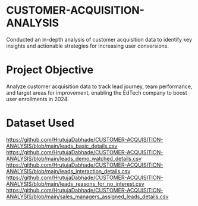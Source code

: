 # CUSTOMER-ACQUISITION-ANALYSIS
Conducted an in-depth analysis of customer acquisition data to identify key insights and actionable strategies for  increasing user conversions.

# Project Objective
Analyze customer acquisition data to track lead journey, team performance, and target areas for improvement, enabling the EdTech company to boost user enrollments in 2024.

# Dataset Used
https://github.com/HrutujaDabhade/CUSTOMER-ACQUISITION-ANALYSIS/blob/main/leads_basic_details.csv
https://github.com/HrutujaDabhade/CUSTOMER-ACQUISITION-ANALYSIS/blob/main/leads_demo_watched_details.csv
https://github.com/HrutujaDabhade/CUSTOMER-ACQUISITION-ANALYSIS/blob/main/leads_interaction_details.csv
https://github.com/HrutujaDabhade/CUSTOMER-ACQUISITION-ANALYSIS/blob/main/leads_reasons_for_no_interest.csv
https://github.com/HrutujaDabhade/CUSTOMER-ACQUISITION-ANALYSIS/blob/main/sales_managers_assigned_leads_details.csv
